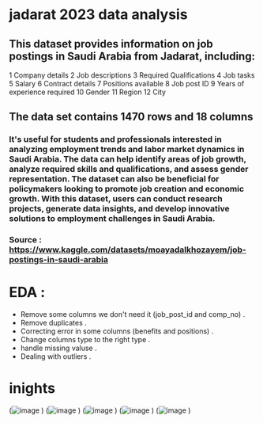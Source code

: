 # jadarat 2023 data analysis
## This dataset provides information on job postings in Saudi Arabia from Jadarat, including:

1 Company details
2 Job descriptions
3 Required Qualifications
4 Job tasks
5 Salary
6 Contract details
7 Positions available
8 Job post ID
9 Years of experience required
10 Gender
11 Region
12 City
## The data set contains 1470 rows and 18 columns

### It's useful for students and professionals interested in analyzing employment trends and labor market dynamics in Saudi Arabia. The data can help identify areas of job growth, analyze required skills and qualifications, and assess gender representation. The dataset can also be beneficial for policymakers looking to promote job creation and economic growth. With this dataset, users can conduct research projects, generate data insights, and develop innovative solutions to employment challenges in Saudi Arabia.

### Source : https://www.kaggle.com/datasets/moayadalkhozayem/job-postings-in-saudi-arabia

# EDA : 
- Remove some columns we don't need it (job_post_id and comp_no) .
- Remove duplicates .
- Correcting error in some columns (benefits and positions) .
- Change columns type to the right type .
- handle missing valuse .
- Dealing with outliers .

# inights
(![image](https://github.com/user-attachments/assets/7ae5e49e-5dd2-418a-a595-d856604248d3)
)
(![image](https://github.com/user-attachments/assets/f4e9b87a-e920-426b-baca-28db8a77b9de)
)
(![image](https://github.com/user-attachments/assets/63fffeb0-a54a-4b2d-9fe3-08ad8c9215e0)
)
(![image](https://github.com/user-attachments/assets/8b6b4f39-6400-4c24-9c01-f571ddfa96c1)
)
(![image](https://github.com/user-attachments/assets/276e5f67-72ca-4326-9b88-8446b89078fa)
)
